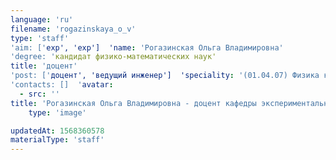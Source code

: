 ```yaml
---
language: 'ru'
filename: 'rogazinskaya_o_v'
type: 'staff'
'aim: ['exp', 'exp']  'name: 'Рогазинская Ольга Владимировна'
'degree: 'кандидат физико-математических наук'
title: 'доцент'
'post: ['доцент', 'ведущий инженeр']  'speciality: '(01.04.07) Физика конденсированного состояния'
'contacts: []  'avatar:
  - src: ''
title: 'Рогазинская Ольга Владимировна - доцент кафедры экспериментальной физики'
    type: 'image'

updatedAt: 1568360578
materialType: 'staff'
---
```


